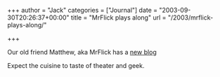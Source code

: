 +++
author = "Jack"
categories = ["Journal"]
date = "2003-09-30T20:26:37+00:00"
title = "MrFlick plays along"
url = "/2003/mrflick-plays-along/"

+++

Our old friend Matthew, aka MrFlick has a [new blog][1]

Expect the cuisine to taste of theater and geek.

 [1]: http://www.matthewflickinger.com/blog/ "MrFlick"